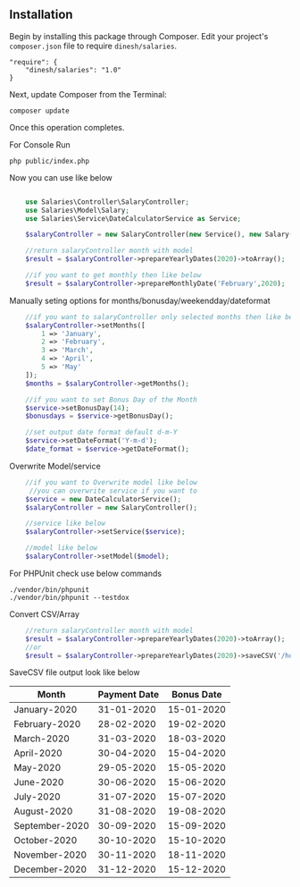 
## Installation

Begin by installing this package through Composer.
Edit your project's `composer.json` file to require `dinesh/salaries`.

    "require": {
		"dinesh/salaries": "1.0"
	}

Next, update Composer from the Terminal:

    composer update

Once this operation completes.

For Console Run

    php public/index.php

Now you can use like below
```php

    use Salaries\Controller\SalaryController;
    use Salaries\Model\Salary;
    use Salaries\Service\DateCalculatorService as Service;

    $salaryController = new SalaryController(new Service(), new Salary());

    //return salaryController month with model
    $result = $salaryController->prepareYearlyDates(2020)->toArray();

    //if you want to get monthly then like below
    $result = $salaryController->prepareMonthlyDate('February',2020);

```
Manually seting options for months/bonusday/weekendday/dateformat

```php
    //if you want to salaryController only selected months then like below
    $salaryController->setMonths([
        1 => 'January',
        2 => 'February',
        3 => 'March',
        4 => 'April',
        5 => 'May'
    ]);
    $months = $salaryController->getMonths();

    //if you want to set Bonus Day of the Month
    $service->setBonusDay(14);
    $bonusdays = $service->getBonusDay();

    //set output date format default d-m-Y
    $service->setDateFormat('Y-m-d');
    $date_format = $service->getDateFormat();

```

Overwrite Model/service

```php
    //if you want to Overwrite model like below
     //you can overwrite service if you want to
    $service = new DateCalculatorService();
    $salaryController = new SalaryController();

    //service like below
    $salaryController->setService($service);

    //model like below
    $salaryController->setModel($model);

```

For PHPUnit check use below commands

    ./vendor/bin/phpunit
    ./vendor/bin/phpunit --testdox


Convert CSV/Array

```php
    //return salaryController month with model
    $result = $salaryController->prepareYearlyDates(2020)->toArray();
    //or
    $result = $salaryController->prepareYearlyDates(2020)->saveCSV('/home/dns/code/open/salaries/yearly.csv');

```

 SaveCSV file output look like below

|Month|Payment Date|Bonus Date|
|-----|-----|-----|
|January-2020|31-01-2020|15-01-2020|
|February-2020|28-02-2020|19-02-2020|
|March-2020|31-03-2020|18-03-2020|
|April-2020|30-04-2020|15-04-2020|
|May-2020|29-05-2020|15-05-2020|
|June-2020|30-06-2020|15-06-2020|
|July-2020|31-07-2020|15-07-2020|
|August-2020|31-08-2020|19-08-2020|
|September-2020|30-09-2020|15-09-2020|
|October-2020|30-10-2020|15-10-2020|
|November-2020|30-11-2020|18-11-2020|
|December-2020|31-12-2020|15-12-2020|
